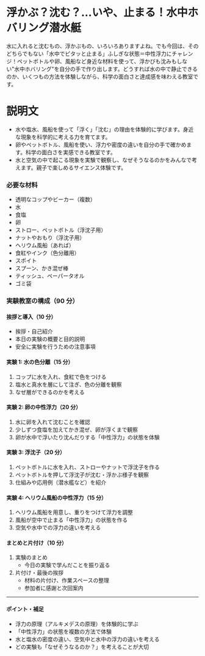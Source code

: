 # 浮かぶ？沈む？…いや、止まる！水中ホバリング潜水艇

水に入れると沈むもの、浮かぶもの、いろいろありますよね。でも今回は、そのどちらでもない「水中でピタッと止まる」ふしぎな状態＝中性浮力にチャレンジ！ペットボトルや卵、風船など身近な材料を使って、浮かびも沈みもしない"水中ホバリング"を自分の手で作り出します。どうすれば水の中で静止できるのか、いくつもの方法を体験しながら、科学の面白さと達成感を味わえる教室です。

# 説明文

-   水や塩水、風船を使って「浮く」「沈む」の理由を体験的に学びます。身近な現象を科学的に考える力を育てます。
-   卵やペットボトル、風船を使い、浮力や密度の違いを自分の手で確かめます。科学の面白さを実感できる教室です。
-   水と空気の中で起こる現象を実験で観察し、なぜそうなるのかをみんなで考えます。親子で楽しめるサイエンス体験です。

### 必要な材料

-   透明なコップやビーカー（複数）
-   水
-   食塩
-   卵
-   ストロー、ペットボトル（浮沈子用）
-   ナットやおもり（浮沈子用）
-   ヘリウム風船（あれば）
-   食紅やインク（色分離用）
-   スポイト
-   スプーン、かき混ぜ棒
-   ティッシュ、ペーパータオル
-   ゴミ袋

### 実験教室の構成（90 分）

#### 挨拶と導入（10 分）

-   挨拶・自己紹介
-   本日の実験の概要と目的説明
-   安全に実験を行うための注意事項

#### 実験 1: 水の色分離（15 分）

1. コップに水を入れ、食紅で色をつける
2. 塩水と真水を層にして注ぎ、色の分離を観察
3. なぜ層ができるのかを考える

#### 実験 2: 卵の中性浮力（20 分）

1. 水に卵を入れて沈むことを確認
2. 少しずつ食塩を加えてかき混ぜ、卵が浮くまで観察
3. 卵が水中で浮いたり沈んだりする「中性浮力」の状態を体験

#### 実験 3: 浮沈子（20 分）

1. ペットボトルに水を入れ、ストローやナットで浮沈子を作る
2. ペットボトルを押して浮沈子が沈む・浮かぶ様子を観察
3. 仕組みや応用例（潜水艦など）を紹介

#### 実験 4: ヘリウム風船の中性浮力（15 分）

1. ヘリウム風船を用意し、重りをつけて浮力を調整
2. 風船が空中で止まる「中性浮力」の状態を作る
3. 空気や水中での浮力の違いを考える

#### まとめと片付け（10 分）

1. 実験のまとめ
    - 今日の実験で学んだことを振り返る
2. 片付け・最後の挨拶
    - 材料の片付け、作業スペースの整理
    - 参加者に感謝と次回案内

---

#### ポイント・補足

-   浮力の原理（アルキメデスの原理）を体験的に学ぶ
-   「中性浮力」の状態を複数の方法で体験
-   水と塩水の密度の違い、空気中と水中の浮力の違いを考える
-   どの実験も「なぜそうなるのか？」を考えることが大切
